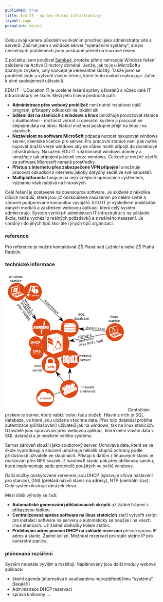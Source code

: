 ```yaml
---
published: true
title: Edu IT - správa školní infrastruktury
layout: page
permalink: eduit/
---
```


Celou svojí karieru působím ve školním prostředí jako administrátor sítě a serverů.
Začínal jsem s windoze server "operačními systémy",
ale po nesčetných problémech jsem postupně přešel na linuxové řešení.

Z počátku jsem používal [Samba4](http://www.samba.org/), protože přímo nahrazuje Windoze řešení založené na Active DIrectory doméně.
Jenže, jak to je u Micro$oftu špatným zvykem, celý koncept je irelevantně složitý.
Takže jsem se poohlédl jinde a vytvořil vlastní řešení, které tento moloch nahrazuje. Zatím k plné spokojenosti uživatelů.

EDU IT - UDucation IT je ucelené řešení správy uživatelů a vůbec celé IT infrastruktury ve škole.
Mezi jeho hlavní přednosti patří:

- **Administrace přes webový prohlížeč**
  není nutné instalovat další program, přístupný odkudkoli na lokální síti
- **Sdílení dat na stanicích s windows a linux**
  umožňuje provozovat stanice s dualbootem - možnost vybrat si operační systém a pracovat se stejnými daty na obou.
  Nabízí možnost postupně přejít na linux i na stanicích.
- **Nezávislost na software Micro$oft**
  odpadá nutnost nakupovat windows server, klientské licence pro server.
  Pro pracovní stanice není pak nutné kupovat dražší verze windows aby se vůbec mohli připojit do doménové infrastruktury.
  Nasazení EDU IT ruší koncept windows domény a umožňuje tak připojení jakékoli verze windows.
  Celkově je možné ušetřit za software Microsoft nemalé prostředky.
- **Přístup z internetu přes zabezpečené VPN připojení**
  umožnuje pracovat odkudkoli z internetu jakoby dotyčný seděl ve své kanceláři.
- **Multiplatformita**
  funguje na nejrůznějších operačních systémech, významu však nabývá na linuxových

Celé řešení je postavené na opensource software.
Je složené z několika dílčích modulů, které jsou již odskoušené nasazením po celém světě a zároveň podporované komunitou vývojářů.
EDU IT je výsledkem poskládání daných modulů a zastřešení webovou aplikací, která celý systém administruje.
Systém vznikl při administraci IT infrastruktury na základní škole, takže vychází z reálných požadavků a z reálného nasazení.
Je vhodný i do jiných tipů škol ale i jiných tipů organizací.

### reference
Pro reference je možné kontaktovat ZŠ Planá nad Lužnicí a nebo ZŠ Praha Radotín.

### technické informace

![Diagram řešení EDU-IT](/img/overview.png)
Centrálním prvkem je server, který nabízí celou řadu služeb.
Hlavní z nich je SQL databáze, ve které jsou uložena všechna data.
Přes tuto databázi probíha autentizace (přihlašování) uživatelů jak na windows, tak na linux stanicích.
Uživatelé jsou spravováni přes webovou aplikací, která mění vlastní data v SQL databázi a je mozkem celého systému.

Server zároveň slouží i jako souborový server.
Uchovává data, která se ve škole vyprodukují a zároveň umožnuje několik stupňů ochrany podle příslušnosti uživatele ve skupinách.
Přístup k datům z linuxových stanic je realizován přes NFS svazek.
Z window$ stanic pak přes oblíbenou sambu, která implementuje sadu protokolů použitých ve světě windows.

Další služby poskytované serverem jsou DHCP (spravuje síťová nastavení pro stanice), DNS (překlad názvů stanic na adresy), NTP (centrální čas).
Celý systém ilustruje obrázek vlevo.

Mezi další výhody se řadí:

- __Automatické generování přihlašovacích skriptů__ už žádné trápení s příkazovou řádkou
- __Centralizovaná správa software na linux statnicích__
  stačí vytvořit skript pro instalaci software na serveru a automaticky se použije i na všech linux stanicích. Už žádné obíhačky kolem statnic.
- __Přidělování adres pomocí DHCP na základě rezervací__
  přesná správa IP adres a stanic. Žádné kolize. Možnost rezervací pro stále stejné IP pro konkrétní stanice.

### plánovaná rozšíření
Systém neustále vyvíjím a rozšiřuji.
Naplánovány jsou další moduly webové aplikace:

- školní agenda (alternativa k současnému nejrozšířenějšímu "systému" Bakaláři)
- Administrace DHCP rezervací
- správa knihovny
...
